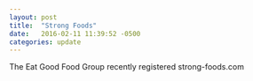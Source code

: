 ```yaml
---
layout: post
title:  "Strong Foods"
date:   2016-02-11 11:39:52 -0500
categories: update
---
```

The Eat Good Food Group recently registered strong-foods.com